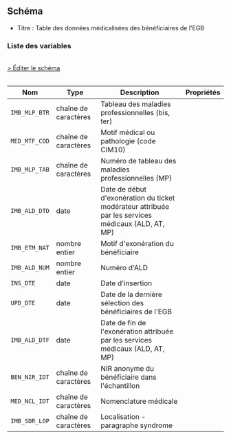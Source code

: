 ## Schéma

- Titre : Table des données médicalisées des bénéficiaires de l'EGB

### Liste des variables
<br />
<div>
    <a href="https://gitlab.com/healthdatahub/schema-snds/edit/master/schemas/EGB/EB_IMB_R.json"  
    arget="_blank" rel="noopener noreferrer">> Éditer le schéma</a>
    <OutboundLink />
</div>
<br />

Nom|Type|Description|Propriétés
-|-|-|-
`IMB_MLP_BTR`|chaîne de caractères|Tableau des maladies professionnelles (bis, ter)||
`MED_MTF_COD`|chaîne de caractères|Motif médical ou pathologie (code CIM10)||
`IMB_MLP_TAB`|chaîne de caractères|Numéro de tableau des maladies professionnelles (MP)||
`IMB_ALD_DTD`|date|Date de début d&#x27;exonération du ticket modérateur attribuée par les services médicaux (ALD, AT, MP)||
`IMB_ETM_NAT`|nombre entier|Motif d&#x27;exonération du bénéficiaire||
`IMB_ALD_NUM`|nombre entier|Numéro d&#x27;ALD||
`INS_DTE`|date|Date d&#x27;insertion||
`UPD_DTE`|date|Date de la dernière sélection des bénéficiaires de l&#x27;EGB||
`IMB_ALD_DTF`|date|Date de fin de l&#x27;exonération attribuée par les services médicaux (ALD, AT, MP)||
`BEN_NIR_IDT`|chaîne de caractères|NIR anonyme du bénéficiaire dans l&#x27;échantillon||
`MED_NCL_IDT`|chaîne de caractères|Nomenclature médicale||
`IMB_SDR_LOP`|chaîne de caractères|Localisation - paragraphe syndrome||

